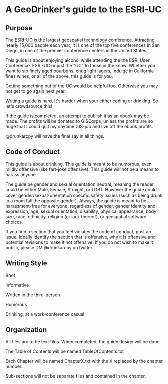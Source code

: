 # A GeoDrinker's guide to the ESRI-UC

## Purpose
The ESRI-UC is the largest geospatial technology conference. Attracting nearly 15,000 people each year, it is one of the top five conferences in San Diego, in one of the premier conference centers in the United States. 

This guide is about enjoying alcohol while attending the the ESRI User Conference.  ESRI-UC or just the “UC” to those in the know. Whether you want to sip finely aged bourbons, chug light lagers, indulge in California fines wines, or all of the above, this guide is for you.

Getting something out of the UC would be helpful too. Otherwise you may not get to go again next year.

Writing a guide is hard. It's harder when your either coding or drinking. So let's crowdsource this! 

If the guide is completed, an attempt to publish it as an ebook may be made. The profits will be donated to GISCorps, unless the profits are so huge that I could quit my daytime GIS-job and live off the ebook profits.  

@drunkarcpy will have the final say in all things.


## Code of Conduct

This guide is about drinking. This guide is meant to be humorous, even mildly offensive (like fart-joke offensive). This guide will not be a means to harass anyone.

The guide be gender and sexual orientation neutral, meaning the reader could be either Male, Female, Straight, or LGBT. However the guide could cover gender/sexual-orientation specific safety issues (such as being drunk in a room full the opposite gender).  Always, the guide is meant to be  harassment-free for everyone, regardless of gender, gender identity and expression, age, sexual orientation, disability, physical appearance, body size, race, ethnicity, religion (or lack thereof), or geospatial software choices. 

If you find a section that you feel violates the code of conduct, post an issue. Ideally identify the section that is offensive, why it is offensive and potential revisions to make it not offensive. If you do not wish to make it public, please DM @drunkarcpy on twitter.

## Writing Style
Brief

Informative

Written in the third-person

Humorous

Drinking, at a work-conference casual


## Organization
All files are to be text files. When completed, the guide design will be done.

The Table of Contents will be named TableOfContents.txt

Each Chapter will be named ChapterX.txt with the X replaced by the chapter number.

Sub-sections will not be separate files and contained in the chapter. 


